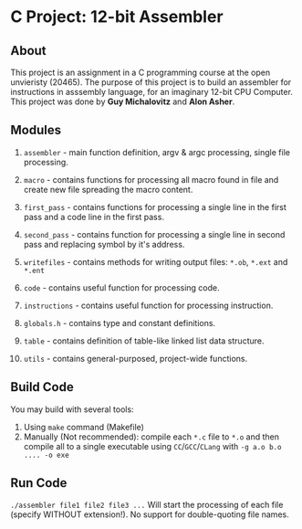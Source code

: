 # C Project: 12-bit Assembler
## About
This project is an assignment in a C programming course at the open unvieristy (20465). The purpose of this project is to build an assembler for instructions in asssembly language, for an imaginary 12-bit CPU Computer.
This project was done by **Guy Michalovitz** and	**Alon Asher**.

## Modules
1. `assembler` - main function definition, argv & argc processing, single file processing.
1. `macro` - contains functions for processing all macro found in file and create new file spreading the macro content.
2. `first_pass` - contains functions for processing a single line in the first pass and a code line in the first pass.
3. `second_pass` - contains function for processing a single line in second pass and replacing symbol by it's address.
9. `writefiles` - contains methods for writing output files: `*.ob`, `*.ext` and `*.ent` 

4. `code` - contains useful function for processing code.
5. `instructions` - contains useful function for processing instruction.
6. `globals.h` - contains type and constant definitions.
7. `table` - contains definition of table-like linked list data structure.
8. `utils` - contains general-purposed, project-wide functions.

## Build Code
You may build with several tools:
1. Using `make` command (Makefile)
2. Manually (Not recommended): compile each `*.c` file to `*.o` and then compile all to a single executable using `CC`/`GCC`/`CLang` with `-g a.o b.o .... -o exe`

## Run Code
`./assembler file1 file2 file3 ...`
Will start the processing of each file (specify WITHOUT extension!). No support for double-quoting file names.


